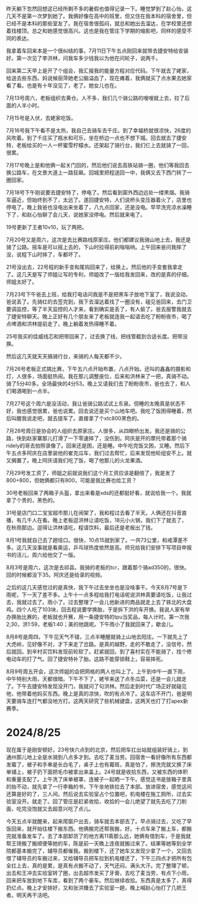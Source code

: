 昨天躺下忽然回想这已经所剩不多的暑假也值得记录一下。睡觉梦到了赵心怡，这几天不是第一次梦到她了。我俩好像在高中的班里，但又住在我本科的宿舍里，但已经不是本科的那些室友了。我在宿舍很孤闷，就总和她出去溜达，在学校里还想着找楼顶。总之和她感觉很高兴。这也是我在管庄下学期的缩影吧，同样的感受不同的表达。

我拿着车回来本是一个很纠结的事，7月11日下午五点刚回来就带去捷安特给安装好。第一次见了李洪林，问我车多少钱我以为他在问轮子，说两千。

回来第二天早上是开了个组会，我汇报我的能量方程对应代码。下午就去了姥家，给送去些东西。妈说候丽萍她老公脑溢血了，现在瘫着，我俩就买了点水果去她家看了看。也是有十年没见了，老了。她女儿也在。

7月13号周六，老板组织去黄仓。人不多，我们几个骑公路的嗖嗖就上去，拉了后面的人半小时。

7月15号是入伏，去姥家吃饭。

7月16号我下午看不是太热，我自己去骑车去千庄。到了幸福桥就很凉快，26度的风吹着。到了千庄买了瓶水和可乐，坐在桥边一点也不想下城。回去就去了捷安特，老板给买的一人一杯蜜雪柠檬水。还架起了骑行台，我们仨上去就骑了一回，很累。

7月17号晚上是和他俩一起关门回的，然后他们说去高铁站骑一圈，他们等我回去换公路车，在文景大道上一路狂飙。回城里把程送回一中，我俩又去下西门转了一圈回家。

7月18号下午刚说要去捷安特了，停电了。然后看到窗外西边远处一缕黑烟。我骑车逼近，但始终到不了，太远了。遂回捷安特，人们说桥头变压器着火了，店里也停电了。晚上我爸也没电出来坐着了，八九点回家，还是没电。早早洗完凉水澡睡下了，和赵心怡聊了会儿天，说她家没停电。然后就来电了。

19号更新了王者10v10，玩了两把。

7月20号又是周六，这次是去比赛路线原家庄。他们都建议我骑山地上去，我还是骑了公路。摇车是可以摇上去的，下山时拉得前刹嗡嗡响。上午回来爸问我摔了没，说程下山时摔了，车都坏了。

21号没出去，22号程的新手变和尾钩回来了，给换上。然后他的手变套我拿走了。这几天是写了师姐让写的专利，师姐改了一版给我发回来，改的是真的仔细。师姐太好了。

7月23号下午爸去上班，给我打电话问我是不是把黑车子放地下室了，我说没动，爸说丢了。先骑红的去签完到，我下去溜达着找了一圈没有，碰见爸回来，去门卫要调监控，等了半天监控的人才来，看到确实是丢了，有人偷了。爸去报警我就去了捷安特聊天。晚上正好有几个朋友来了老板就连我一起请去吃了盼盼夜市，喝了点啤酒和洪林提前走了，晚上躺着发热得睡不着。

25号我买的佳威线芯和把带回来了，过去换了线，把线管截到合适长度。把带没换。

然后这几天就天天搞骑行台，来骑的人每天都不少。

7月26号老板正式搞比赛，下午五六点开始布置，八点开始。还叫的鑫鑫的摄影和灯，人很多，场面挺热闹。我在那儿调整座位，后来和洪林来了一把，真骑不动。骑了5分40多。全场最快的4分53。晚上又请我们去了盼盼夜市，爸也去了，和人们喝酒喝到一点半。

7月27号这个周六是没活动，我让爸骑公路试试上东泉。但睡的太晚真是状态不好，我也感觉很累，爸也说累。回去说还是买个山地车吧。我吃了饭困得睡着，然后叫醒我说走吧，就去提车了。直接拿了个xtc800黑色的。

7月28号周日是协会的人组织去原家庄。人很多，从四眼桥出发。我还是骑的公路，快到赵家寨那儿打滑了一下零速摔了，没伤到。阿庆是开的摩托带着那个骑ridely的哥去拍照录像了。回来还是困，还是睡。中午吃完饭又困，又睡。然后下午五点多阿庆在店里装他的崔克瓜车，我们过去帮忙，后来发现他轮组安不上。就又搁置了。晚上阿庆请我们吃了饭，喝了他那儿的火龙果酒。

7月29号发工资了，师姐之前就说我们这个月工资应该是翻倍了，我是发了800+800，但她俩都只有800，可能是我比赛也给工资？

30号老板回来了两箱子头盔，拿出来看是xds的还都挺好看，就说给我一个。我就拿了个贵的，黑色的。

31号是店门口二宝宝超市那儿在闹架了，我和程过去看了半天。人俩还在抖音直播，有几千人在看。晚上老板逗洪林让请吃饭，18元小火锅，我们下了就去了，在秋雨那边。逗得让洪林请吃，程请饮料，最后还是老板出了钱。

8月1号我就自己去了趟垭口。很快，10点15就到家了。一共73公里，和戒潭差不多。这几天没事就是看奥运，乒乓球热度依然是高。师兄给我们安排下写项目申报书的活儿，周六给他交了一版。

8月3号是周六，这次是去祁县。我骑的老板的tcr，跟着那个骑ad350的，很快。回的时候都没下35。阿庆还是给录的视频。

之后的这几天感觉过的是真快，我下午过去坐坐也是没啥事干。今天8月7号是下雨呢，下一天了差不多。上午十一点多程给我打电话呢说洪林真要请吃饭，让我过去，我就过去了。雨小了。过去整理了一会儿他新进的商品就走上去了铁北的大盘鸡。四个人吃了103块，回去程说要学换胎，于是拆下洪的车开换。我说人家有举办换胎比赛的，老板就也开赛，用一条捷安特的tpu当奖品，每人计时。第一次我2;30，洪1:59，老板1:40；美的他跳呢。下午雨小了我就回来了，歇会儿。

8月8号是周四，下午见天气不错，三点半睡醒就骑上山地去阳庄。一下就先上了大虎岭，见好像不对，才下来走了岔路。是真的越野，走的不敢走了，没信号，然后就回。到辛村买饮料发现前轮软了。赶紧就回，到了喜村实在不能骑了，找个修电动车的打了气。回了捷安特补了胎。这路不能穿锁鞋上，容易摔死。

8月9号周五开会，这次师姐的会把网格的两人也叫上了。上午到中午一直下雨，中午特别大雨，天都很暗。下午不下了，姥爷来送了点冬瓜菜，还是一会儿就走了。下午去捷安特发现没开门，我就问了句洪林。然后走到时代广场正好就碰见他，他带着他妈买东西。晚上是真的凉快，吹的有点冷了。这车店不开门，爸是明天要骑车连打气都没地方打。这两天研究了些机械键盘，这两天也打了打apex新赛季。



# 2024/8/25

现在属于是刚安顿好。23号快六点到的北京，然后把车扛出站就组装好骑上，到通州那儿地上全是水骑到八点多才到。去吃了麦当劳。回宿舍一看好像所有东西都发霉了，被子和手串是长白毛了，桌子上也有霉斑，真是怕了，擦洗完就又换了床单铺上，被子扔下面把毛巾被拿出来盖上。24号就是收拾东西，又被东西的体积和重量支配了。上午洗了床单被罩，连被子一起晒一下午。感觉这书是放箱子里真的抬不动，就先拿了一行李箱的书，下午坐地铁拉去了本部。放进宿舍，感觉这间还算是好的了，三人间。然后说去实验室占个位置吧，机电楼在施工厕所，过去实验室没开。就走了。回了管庄是赶紧收拾，收拾的一会儿绝望了就先去吃了刀削面，吃完没饱就又去超意兴吃了点儿。

今天五点半就醒来，起来爬窗户出去，骑车就去本部去了。早点骑过去，又吃了早饭回来，就开始往楼下搬东西。他俩搬完还帮我搬，好。十点车来了搬上车，都搬完就准备发车了。去了本部卸货了的地方离11斋那么远，她俩有借到车，于是我就帮王琦搬了搬顺便等她的车，陈是前一天晚上连夜就搬过来了。结果等她等到全学院都基本搬完了，辅导员都催我。搬到楼下，还了她车又发现少拿了一个，又回去借了辅导员的车搬过来，又给辅导员把车拉到机电楼还了，下午三四点才把所有包全扛上去，真的是累，是真有点搬不动了，天气还闷，满头大汗。完了整理了顿，出去和王冲去实验室转了圈，出去超市发买了牙膏，去吃了麦当劳，有点下小雨，回来把车放到地下车库，看到了两个豪车。然后继续收拾。东西真是太多了，真得扔亿点。晚上才安排好，又和张洪臻去了实验室一趟，晚上喊赵心怡打了几把王者。明天再干活吧。